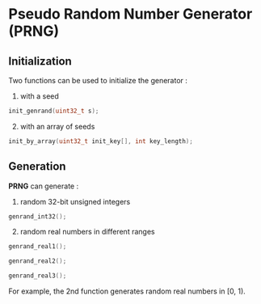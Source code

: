 # Pseudo Random Number Generator (PRNG)

## Initialization
Two functions can be used to initialize the generator :
1. with a seed

```c
init_genrand(uint32_t s);
```

2. with an array of seeds

```c
init_by_array(uint32_t init_key[], int key_length);
```

## Generation
__PRNG__ can generate :

1. random 32-bit unsigned integers
```c
genrand_int32();
```
2. random real numbers in different ranges
```c
genrand_real1();
```

```c
genrand_real2();
```

```c
genrand_real3();
```
For example, the 2nd function generates random real numbers in [0, 1).